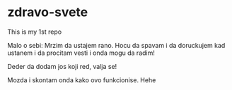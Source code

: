 # zdravo-svete
This is my 1st repo

Malo o sebi:
Mrzim da ustajem rano. Hocu da spavam i da doruckujem kad ustanem i da procitam vesti i onda mogu da radim!

Deder da dodam jos koji red, valja se!

Mozda i skontam onda kako ovo funkcionise. Hehe
